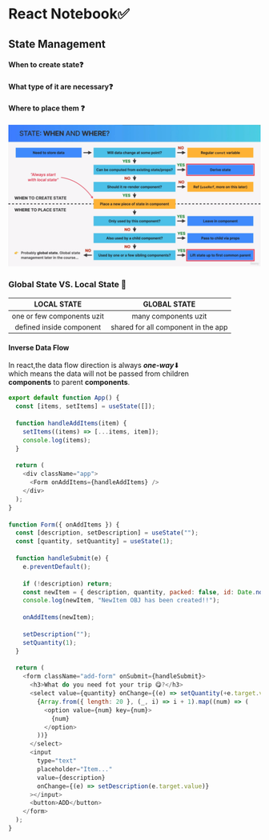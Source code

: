 # React Notebook✅

## State Management

#### When to create state❓

#### What type of it are necessary❓

#### Where to place them ❓

![Alt Answers](image.png)

### Global State VS. Local State 🤔

|        LOCAL STATE         |            GLOBAL STATE             |
| :------------------------: | :---------------------------------: |
| one or few components uzit |        many components uzit         |
|  defined inside component  | shared for all component in the app |

#### Inverse Data Flow

In react,the data flow direction is always **_one-way_**⬇  
which means the data will not be passed from children  
**components** to parent **components**.

```javascript
export default function App() {
  const [items, setItems] = useState([]);

  function handleAddItems(item) {
    setItems((items) => [...items, item]);
    console.log(items);
  }

  return (
    <div className="app">
      <Form onAddItems={handleAddItems} />
    </div>
  );
}

function Form({ onAddItems }) {
  const [description, setDescription] = useState("");
  const [quantity, setQuantity] = useState(1);

  function handleSubmit(e) {
    e.preventDefault();

    if (!description) return;
    const newItem = { description, quantity, packed: false, id: Date.now() };
    console.log(newItem, "NewItem OBJ has been created!!");

    onAddItems(newItem);

    setDescription("");
    setQuantity(1);
  }

  return (
    <form className="add-form" onSubmit={handleSubmit}>
      <h3>What do you need fot your trip 😋?</h3>
      <select value={quantity} onChange={(e) => setQuantity(+e.target.value)}>
        {Array.from({ length: 20 }, (_, i) => i + 1).map((num) => (
          <option value={num} key={num}>
            {num}
          </option>
        ))}
      </select>
      <input
        type="text"
        placeholder="Item..."
        value={description}
        onChange={(e) => setDescription(e.target.value)}
      ></input>
      <button>ADD</button>
    </form>
  );
}
```
